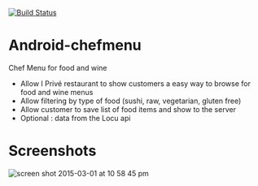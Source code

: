 [![Build Status](https://travis-ci.org/tonytamsf/Android-chefmenu.svg?branch=master)](https://travis-ci.org/tonytamsf/Android-chefmenu)

# Android-chefmenu
Chef Menu for food and wine

- Allow I Privé restaurant to show customers a easy way to browse for food and wine menus
- Allow filtering by type of food (sushi, raw, vegetarian, gluten free)
- Allow customer to save list of food items and show to the server
- Optional : data from the Locu api

# Screenshots
![screen shot 2015-03-01 at 10 58 45 pm](https://cloud.githubusercontent.com/assets/149837/6436562/8bd08070-c066-11e4-908e-7c00da03827e.png)
